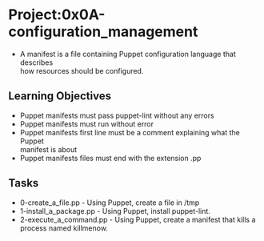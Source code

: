 # Project:0x0A-configuration_management
+ A manifest is a file containing Puppet configuration language that describes  
  how resources should be configured.

## Learning Objectives
+ Puppet manifests must pass puppet-lint without any errors
+ Puppet manifests must run without error
+ Puppet manifests first line must be a comment explaining what the Puppet  
  manifest is about
+ Puppet manifests files must end with the extension .pp

## Tasks
+ 0-create_a_file.pp - Using Puppet, create a file in /tmp
+ 1-install_a_package.pp - Using Puppet, install puppet-lint.
+ 2-execute_a_command.pp - Using Puppet, create a manifest that kills a  
  process named killmenow.
